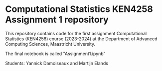 # Computational Statistics KEN4258 Assignment 1 repository

This repository contains code for the first assignment Computational Statistics (KEN4258) course (2023-2024) at the Department of Advanced Computing Sciences, Maastricht University.

The final notebook is called "Assignment1.ipynb"

Students: Yannick Damoiseaux and Martijn Elands
